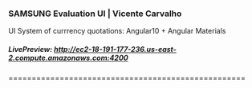 ### SAMSUNG Evaluation UI | Vicente Carvalho

UI System of currrency quotations:  Angular10 + Angular Materials

##### LivePreview: http://ec2-18-191-177-236.us-east-2.compute.amazonaws.com:4200

===================================================
